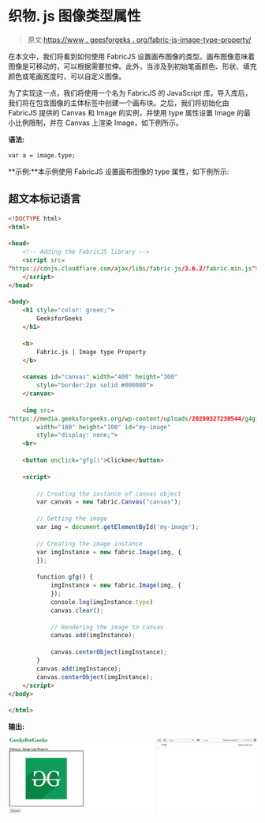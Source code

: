# 织物. js 图像类型属性

> 原文:[https://www . geesforgeks . org/fabric-js-image-type-property/](https://www.geeksforgeeks.org/fabric-js-image-type-property/)

在本文中，我们将看到如何使用 FabricJS 设置画布图像的类型。画布图像意味着图像是可移动的，可以根据需要拉伸。此外，当涉及到初始笔画颜色、形状、填充颜色或笔画宽度时，可以自定义图像。

为了实现这一点，我们将使用一个名为 FabricJS 的 JavaScript 库。导入库后，我们将在包含图像的主体标签中创建一个画布块。之后，我们将初始化由 FabricJS 提供的 Canvas 和 Image 的实例，并使用 type 属性设置 Image 的最小比例限制，并在 Canvas 上渲染 Image，如下例所示。

**语法:**

```html
var a = image.type;
```

**示例:**本示例使用 FabricJS 设置画布图像的 type 属性，如下例所示:

## 超文本标记语言

```html
<!DOCTYPE html> 
<html> 

<head> 
    <!-- Adding the FabricJS library -->
    <script src= 
"https://cdnjs.cloudflare.com/ajax/libs/fabric.js/3.6.2/fabric.min.js"> 
    </script> 
</head> 

<body> 
    <h1 style="color: green;"> 
        GeeksforGeeks 
    </h1> 

    <b> 
        Fabric.js | Image type Property 
    </b> 

    <canvas id="canvas" width="400" height="300"
        style="border:2px solid #000000"> 
    </canvas> 

    <img src= 
"https://media.geeksforgeeks.org/wp-content/uploads/20200327230544/g4gicon.png"
        width="100" height="100" id="my-image"
        style="display: none;"> 
    <br> 

    <button onclick="gfg()">Clickme</button> 

    <script> 

        // Creating the instance of canvas object 
        var canvas = new fabric.Canvas("canvas"); 

        // Getting the image 
        var img = document.getElementById('my-image'); 

        // Creating the image instance 
        var imgInstance = new fabric.Image(img, { 
        }); 

        function gfg() { 
            imgInstance = new fabric.Image(img, {  
            }); 
            console.log(imgInstance.type)
            canvas.clear(); 

            // Rendering the image to canvas 
            canvas.add(imgInstance); 

            canvas.centerObject(imgInstance); 
        } 
        canvas.add(imgInstance); 
        canvas.centerObject(imgInstance); 
    </script> 
</body> 

</html>
```

**输出:**

![](img/4a885e9420e63c12f007124f74f69003.png)